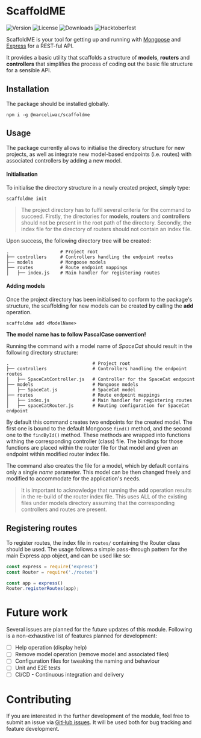 # ScaffoldME

![Version](https://img.shields.io/npm/v/@marceliwac/scaffold-me?color=informational)
![License](https://img.shields.io/github/license/marceliwac/scaffold-me?color=informational)
![Downloads](https://img.shields.io/npm/dt/@marceliwac/scaffold-me)
![Hacktoberfest](https://img.shields.io/badge/Hacktoberfest-2019-orange)

ScaffoldME is your tool for getting up and running with [Mongoose](https://mongoosejs.com/)
and [Express](https://expressjs.com/) for a REST-ful API.

It provides a basic utility that scaffolds a structure of **models**, **routers** and **controllers**
that simplifies the process of coding out the basic file structure for a sensible API. 

## Installation
The package should be installed globally.

```shell script
npm i -g @marceliwac/scaffoldme
```

## Usage
The package currently allows to initialise the directory structure for new projects, as well
as integrate new model-based endpoints (i.e. routes) with associated controllers by adding a
new model.

#### Initialisation 
To initialise the directory structure in a newly created project, simply type:
```shell script
scaffoldme init
```

> The project directory has to fulfil several criteria for the command to succeed.
> Firstly, the directories for **models**, **routers** and **controllers** should not
> be present in the root path of the directory. Secondly, the index file for the
> directory of routers should not contain an index file.

Upon success, the following directory tree will be created:

```
.                   # Project root
├── controllers     # Controllers handling the endpoint routes
├── models          # Mongoose models
├── routes          # Route endpoint mappings
│   ├── index.js    # Main handler for registering routes 
```

#### Adding models
Once the project directory has been initialised to conform to the package's structure,
the scaffolding for new models can be created by calling the **add** operation.

```shell script
scaffoldme add <ModelName>
```

**The model name has to follow PascalCase convention!**


Running the command with a model name of *SpaceCat* should result in 
the following directory structure:

```
.                               # Project root
├── controllers                 # Controllers handling the endpoint routes
│   ├── SpaceCatController.js   # Controller for the SpaceCat endpoint 
├── models                      # Mongoose models
│   ├── SpaceCat.js             # SpaceCat model
├── routes                      # Route endpoint mappings
│   ├── index.js                # Main handler for registering routes 
│   ├── spaceCatRouter.js       # Routing configuration for SpaceCat endpoint 
```

By default this command creates two endpoints for the created model. The first one
is bound to the default Mongoose `find()` method, and the second one to the 
`findById()` method. These methods are wrapped into functions withing the corresponding
controller (class) file. The bindings for those functions are placed within the
router file for that model and given an endpoint within modified router index file.

The command also creates the file for a model, which by default contains only a single
*name* parameter. This model can be then changed freely and modified to accommodate
for the application's needs. 

> It is important to acknowledge that running the **add** operation results in the
> re-build of the router index file. This uses ALL of the existing files under models
> directory assuming that the corresponding controllers and routes are present.

## Registering routes
To register routes, the index file in `routes/` containing the Router class should
be used. The usage follows a simple pass-through pattern for the main Express app
object, and can be used like so:

```javascript
const express = require('express')
const Router = require('./routes')

const app = express()
Router.registerRoutes(app);
``` 

# Future work
Several issues are planned for the future updates of this module. Following is a 
non-exhaustive list of features planned for development:

- [ ] Help operation (display help)
- [ ] Remove model operation (remove model and associated files)
- [ ] Configuration files for tweaking the naming and behaviour
- [ ] Unit and E2E tests
- [ ] CI/CD - Continuous integration and delivery

# Contributing
If you are interested in the further development of the module, feel free to submit
an issue via [GitHub issues](https://github.com/marceliwac/scaffoldme). It will be
used both for bug tracking and feature development.
